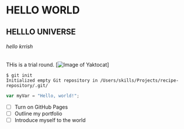 # HELLO WORLD
## HELLLO UNIVERSE
###### hello krrish
THis is a trial round.
[![Image of Yaktocat](https://octodex.github.com/images/yaktocat.png)] 
```
$ git init
Initialized empty Git repository in /Users/skills/Projects/recipe-repository/.git/
```
``` javascript
var myVar = "Hello, world!";
```

- [ ] Turn on GitHub Pages
- [ ] Outline my portfolio
- [ ] Introduce myself to the world
